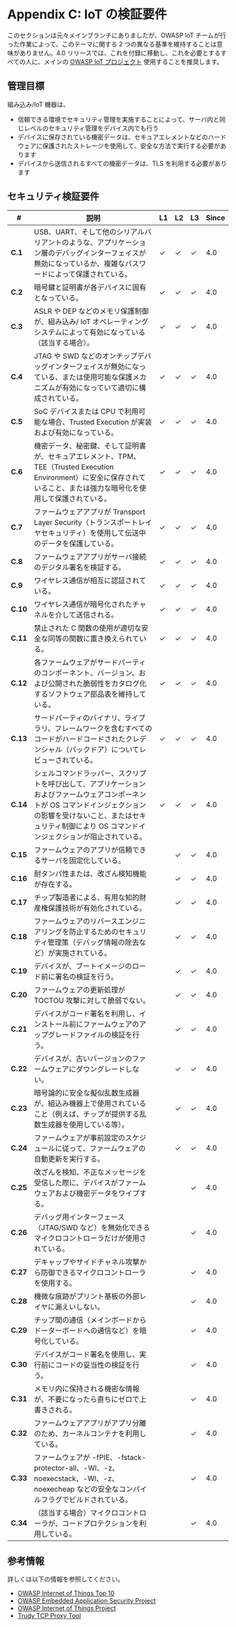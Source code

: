 # Appendix C: IoT の検証要件

このセクションは元々メインブランチにありましたが、OWASP IoT チームが行った作業によって、このテーマに関する 2 つの異なる基準を維持することは意味がありません。4.0 リリースでは、これを付録に移動し、これを必要とするすべての人に、メインの [OWASP IoT プロジェクト](https://owasp.org/www-project-internet-of-things/) 使用することを推奨します。

## 管理目標

組み込み/IoT 機器は、

* 信頼できる環境でセキュリティ管理を実施することによって、サーバ内と同じレベルのセキュリティ管理をデバイス内でも行う
* デバイスに保存されている機密データは、セキュアエレメントなどのハードウェアに保護されたストレージを使用して、安全な方法で実行する必要があります
* デバイスから送信されるすべての機密データは、TLS を利用する必要があります

## セキュリティ検証要件

| # | 説明 | L1 | L2 | L3 | Since |
| --- | --- | --- | --- | -- | -- |
| **C.1** | USB、UART、そして他のシリアルバリアントのような、アプリケーション層のデバッグインターフェイスが無効になっているか、複雑なパスワードによって保護されている。 | ✓ | ✓ | ✓ | 4.0 |
| **C.2** | 暗号鍵と証明書が各デバイスに固有となっている。 | ✓ | ✓ | ✓ | 4.0 |
| **C.3** | ASLR や DEP などのメモリ保護制御が、組み込み/ IoT オペレーティングシステムによって有効になっている（該当する場合）。 | ✓ | ✓ | ✓ | 4.0 |
| **C.4** | JTAG や SWD などのオンチップデバッグインターフェイスが無効になっている、または使用可能な保護メカニズムが有効になっていて適切に構成されている。 | ✓ | ✓ | ✓ | 4.0 |
| **C.5** | SoC デバイスまたは CPU で利用可能な場合、Trusted Execution が実装および有効になっている。 | ✓ | ✓ | ✓ | 4.0 |
| **C.6** | 機密データ、秘密鍵、そして証明書が、セキュアエレメント、TPM、TEE（Trusted Execution Environment）に安全に保存されていること、または強力な暗号化を使用して保護されている。 | ✓ | ✓ | ✓ | 4.0 |
| **C.7** | ファームウェアアプリが Transport Layer Security（トランスポートレイヤセキュリティ）を使用して伝送中のデータを保護している。 | ✓ | ✓ | ✓ | 4.0 |
| **C.8** | ファームウェアアプリがサーバ接続のデジタル署名を検証する。 | ✓ | ✓ | ✓ | 4.0 |
| **C.9** | ワイヤレス通信が相互に認証されている。 | ✓ | ✓ | ✓ | 4.0 |
| **C.10** | ワイヤレス通信が暗号化されたチャネルを介して送信される。 | ✓ | ✓ | ✓ | 4.0 |
| **C.11** | 禁止された C 関数の使用が適切な安全な同等の関数に置き換えられている。 | ✓ | ✓ | ✓ | 4.0 |
| **C.12** | 各ファームウェアがサードパーティのコンポーネント、バージョン、および公開された脆弱性をカタログ化するソフトウェア部品表を維持している。 | ✓ | ✓ | ✓ | 4.0 |
| **C.13** | サードパーティのバイナリ、ライブラリ、フレームワークを含むすべてのコードがハードコードされたクレデンシャル（バックドア）についてレビューされている。 | ✓ | ✓ | ✓ | 4.0 |
| **C.14** | シェルコマンドラッパー、スクリプトを呼び出して、アプリケーションおよびファームウェアコンポーネントが OS コマンドインジェクションの影響を受けないこと、またはセキュリティ制御により OS コマンドインジェクションが阻止されている。 | ✓ | ✓ | ✓ | 4.0 |
| **C.15** | ファームウェアのアプリが信頼できるサーバを固定化している。 |  | ✓ | ✓ | 4.0 |
| **C.16** | 耐タンパ性または、改ざん検知機能が存在する。 |  | ✓ | ✓ | 4.0 |
| **C.17** | チップ製造者による、有用な知的財産権保護技術が有効化されている。 |  | ✓ | ✓ | 4.0 |
| **C.18** | ファームウェアのリバースエンジニアリングを防止するためのセキュリティ管理策（デバッグ情報の除去など）が実施されている。 |  | ✓ | ✓ | 4.0 |
| **C.19** | デバイスが、ブートイメージのロード前に署名の検証を行う。 |  | ✓ | ✓ | 4.0 |
| **C.20** | ファームウェアの更新処理が TOCTOU 攻撃に対して脆弱でない。 |  | ✓ | ✓ | 4.0 |
| **C.21** | デバイスがコード署名を利用し、インストール前にファームウェアのアップグレードファイルの検証を行う。 |  | ✓ | ✓ | 4.0 |
| **C.22** | デバイスが、古いバージョンのファームウェアにダウングレードしない。 |  | ✓ | ✓ | 4.0 |
| **C.23** | 暗号論的に安全な擬似乱数生成器が、組込み機器上で使用されていること（例えば、チップが提供する乱数生成器を使用している等）。 |  | ✓ | ✓ | 4.0 |
| **C.24** | ファームウェアが事前設定のスケジュールに従って、ファームウェアの自動更新を実行する。 |  | ✓ | ✓ | 4.0 |
| **C.25** | 改ざんを検知、不正なメッセージを受信した際に、デバイスがファームウェアおよび機密データをワイプする。 |  |  | ✓ | 4.0 |
| **C.26** | デバッグ用インターフェース（JTAG/SWD など）を無効化できるマイクロコントローラだけが使用されている。 |  |  | ✓ | 4.0 |
| **C.27** | デキャップやサイドチャネル攻撃から防御できるマイクロコントローラを使用する。 |  |  | ✓ | 4.0 |
| **C.28** | 機微な痕跡がプリント基板の外部レイヤに漏えいしない。 |  |  | ✓ | 4.0 |
| **C.29** | チップ間の通信（メインボードからドーターボードへの通信など）を暗号化している。 |  |  | ✓ | 4.0 |
| **C.30** | デバイスがコード署名を使用し、実行前にコードの妥当性の検証を行う。 |  |  | ✓ | 4.0 |
| **C.31** | メモリ内に保持される機密な情報が、不要になったら直ちにゼロで上書きされる。 |  |  | ✓ | 4.0 |
| **C.32** | ファームウェアアプリがアプリ分離のため、カーネルコンテナを利用している。 |  |  | ✓ | 4.0 |
| **C.33** | ファームウェアが -fPIE、-fstack-protector-all、-Wl、-z、noexecstack、-Wl、-z、noexecheap などの安全なコンパイルフラグでビルドされている。 |  |  | ✓ | 4.0 |
| **C.34** | （該当する場合）マイクロコントローラが、コードプロテクションを利用している。 |  |  | ✓ | 4.0 |

## 参考情報

詳しくは以下の情報を参照してください。

* [OWASP Internet of Things Top 10](https://owasp.org/www-pdf-archive/OWASP-IoT-Top-10-2018-final.pdf)
* [OWASP Embedded Application Security Project](https://owasp.org/www-project-embedded-application-security/)
* [OWASP Internet of Things Project](https://owasp.org/www-project-internet-of-things/)
* [Trudy TCP Proxy Tool](https://github.com/praetorian-inc/trudy)
